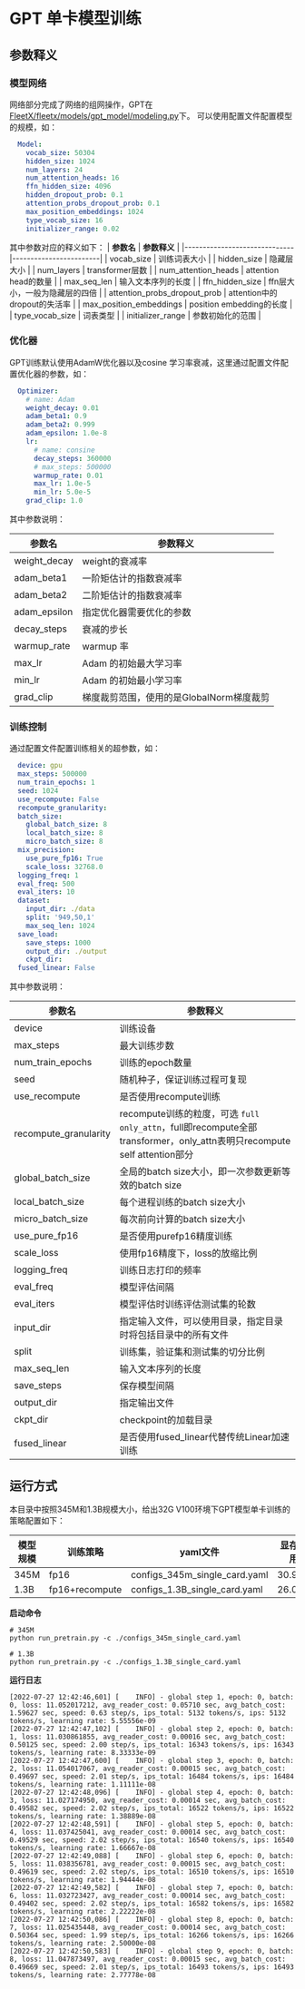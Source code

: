 # GPT 单卡模型训练


## 参数释义

### 模型网络

网络部分完成了网络的组网操作，GPT在[FleetX/fleetx/models/gpt_model/modeling.py]([../../ppocr/modeling](https://github.com/PaddlePaddle/FleetX/tree/develop/fleetx/models/gpt_model))下。 
可以使用配置文件配置模型的规模，如：

```yaml
  Model:
    vocab_size: 50304
    hidden_size: 1024
    num_layers: 24
    num_attention_heads: 16
    ffn_hidden_size: 4096
    hidden_dropout_prob: 0.1
    attention_probs_dropout_prob: 0.1
    max_position_embeddings: 1024
    type_vocab_size: 16
    initializer_range: 0.02
```

其中参数对应的释义如下：
| **参数名**                      | **参数释义**               |
|------------------------------|------------------------|
| vocab_size                   | 训练词表大小                 |
| hidden_size                  | 隐藏层大小                  |
| num_layers                   | transformer层数          |
| num_attention_heads          | attention head的数量      |
| max_seq_len                  | 输入文本序列的长度              |
| ffn_hidden_size              | ffn层大小，一般为隐藏层的四倍       |
| attention_probs_dropout_prob | attention中的dropout的失活率 |
| max_position_embeddings      | position embedding的长度  |
| type_vocab_size              | 词表类型                   |
| initializer_range            | 参数初始化的范围               |



### 优化器


GPT训练默认使用AdamW优化器以及cosine 学习率衰减，这里通过配置文件配置优化器的参数，如：

```yaml
  Optimizer:
    # name: Adam
    weight_decay: 0.01
    adam_beta1: 0.9
    adam_beta2: 0.999
    adam_epsilon: 1.0e-8
    lr:
      # name: consine
      decay_steps: 360000
      # max_steps: 500000
      warmup_rate: 0.01
      max_lr: 1.0e-5
      min_lr: 5.0e-5
    grad_clip: 1.0
```

其中参数说明：

| **参数名**      | **参数释义**                  |
|--------------|---------------------------|
| weight_decay | weight的衰减率                |
| adam_beta1   | 一阶矩估计的指数衰减率               |
| adam_beta2   | 二阶矩估计的指数衰减率               |
| adam_epsilon | 指定优化器需要优化的参数              |
| decay_steps  | 衰减的步长                     |
| warmup_rate  | warmup 率                  |
| max_lr       | Adam 的初始最大学习率             |
| min_lr       | Adam 的初始最小学习率             |
| grad_clip    | 梯度裁剪范围，使用的是GlobalNorm梯度裁剪 |

### 训练控制

通过配置文件配置训练相关的超参数，如：


```yaml
  device: gpu
  max_steps: 500000
  num_train_epochs: 1
  seed: 1024
  use_recompute: False
  recompute_granularity:
  batch_size:
    global_batch_size: 8
    local_batch_size: 8
    micro_batch_size: 8
  mix_precision:
    use_pure_fp16: True
    scale_loss: 32768.0
  logging_freq: 1
  eval_freq: 500
  eval_iters: 10
  dataset:
    input_dir: ./data
    split: '949,50,1'
    max_seq_len: 1024
  save_load:
    save_steps: 1000
    output_dir: ./output
    ckpt_dir: 
  fused_linear: False 
```

其中参数说明：

| **参数名**           | **参数释义**                             |
|-------------------|--------------------------------------|
| device            | 训练设备                                 |
| max_steps         | 最大训练步数                               |
| num_train_epochs  | 训练的epoch数量                           |
| seed              | 随机种子，保证训练过程可复现                       |
| use_recompute     | 是否使用recompute训练                      |
| recompute_granularity | recompute训练的粒度，可选 `full` `only_attn`，full即recompute全部transformer，only_attn表明只recompute self attention部分 |
| global_batch_size | 全局的batch size大小，即一次参数更新等效的batch size |
| local_batch_size  | 每个进程训练的batch size大小                  |
| micro_batch_size  | 每次前向计算的batch size大小                  |
| use_pure_fp16     | 是否使用purefp16精度训练                     |
| scale_loss        | 使用fp16精度下，loss的放缩比例                  |
| logging_freq      | 训练日志打印的频率                            |
| eval_freq         | 模型评估间隔                               |
| eval_iters        | 模型评估时训练评估测试集的轮数                      |
| input_dir         | 指定输入文件，可以使用目录，指定目录时将包括目录中的所有文件       |
| split             | 训练集，验证集和测试集的切分比例                     |
| max_seq_len       | 输入文本序列的长度                            |
| save_steps        | 保存模型间隔                               |
| output_dir        | 指定输出文件                               |
| ckpt_dir          | checkpoint的加载目录                      |
| fused_linear      | 是否使用fused_linear代替传统Linear加速训练       |


## 运行方式

本目录中按照345M和1.3B规模大小，给出32G V100环境下GPT模型单卡训练的策略配置如下：

| 模型规模 | 训练策略       | yaml文件                    | 显存占用 |
|----------|----------------|-------------------------------|----------|
| 345M     | fp16           | configs_345m_single_card.yaml | 30.9GB   |
| 1.3B     | fp16+recompute | configs_1.3B_single_card.yaml | 26.0GB   |

**启动命令**
```shell
# 345M
python run_pretrain.py -c ./configs_345m_single_card.yaml

# 1.3B
python run_pretrain.py -c ./configs_1.3B_single_card.yaml
```

**运行日志**

```
[2022-07-27 12:42:46,601] [    INFO] - global step 1, epoch: 0, batch: 0, loss: 11.052017212, avg_reader_cost: 0.05710 sec, avg_batch_cost: 1.59627 sec, speed: 0.63 step/s, ips_total: 5132 tokens/s, ips: 5132 tokens/s, learning rate: 5.55556e-09
[2022-07-27 12:42:47,102] [    INFO] - global step 2, epoch: 0, batch: 1, loss: 11.030861855, avg_reader_cost: 0.00016 sec, avg_batch_cost: 0.50125 sec, speed: 2.00 step/s, ips_total: 16343 tokens/s, ips: 16343 tokens/s, learning rate: 8.33333e-09
[2022-07-27 12:42:47,600] [    INFO] - global step 3, epoch: 0, batch: 2, loss: 11.054017067, avg_reader_cost: 0.00015 sec, avg_batch_cost: 0.49697 sec, speed: 2.01 step/s, ips_total: 16484 tokens/s, ips: 16484 tokens/s, learning rate: 1.11111e-08
[2022-07-27 12:42:48,096] [    INFO] - global step 4, epoch: 0, batch: 3, loss: 11.027174950, avg_reader_cost: 0.00014 sec, avg_batch_cost: 0.49582 sec, speed: 2.02 step/s, ips_total: 16522 tokens/s, ips: 16522 tokens/s, learning rate: 1.38889e-08
[2022-07-27 12:42:48,591] [    INFO] - global step 5, epoch: 0, batch: 4, loss: 11.037425041, avg_reader_cost: 0.00014 sec, avg_batch_cost: 0.49529 sec, speed: 2.02 step/s, ips_total: 16540 tokens/s, ips: 16540 tokens/s, learning rate: 1.66667e-08
[2022-07-27 12:42:49,088] [    INFO] - global step 6, epoch: 0, batch: 5, loss: 11.038356781, avg_reader_cost: 0.00015 sec, avg_batch_cost: 0.49619 sec, speed: 2.02 step/s, ips_total: 16510 tokens/s, ips: 16510 tokens/s, learning rate: 1.94444e-08
[2022-07-27 12:42:49,582] [    INFO] - global step 7, epoch: 0, batch: 6, loss: 11.032723427, avg_reader_cost: 0.00014 sec, avg_batch_cost: 0.49402 sec, speed: 2.02 step/s, ips_total: 16582 tokens/s, ips: 16582 tokens/s, learning rate: 2.22222e-08
[2022-07-27 12:42:50,086] [    INFO] - global step 8, epoch: 0, batch: 7, loss: 11.025435448, avg_reader_cost: 0.00014 sec, avg_batch_cost: 0.50364 sec, speed: 1.99 step/s, ips_total: 16266 tokens/s, ips: 16266 tokens/s, learning rate: 2.50000e-08
[2022-07-27 12:42:50,583] [    INFO] - global step 9, epoch: 0, batch: 8, loss: 11.047873497, avg_reader_cost: 0.00015 sec, avg_batch_cost: 0.49669 sec, speed: 2.01 step/s, ips_total: 16493 tokens/s, ips: 16493 tokens/s, learning rate: 2.77778e-08
```

